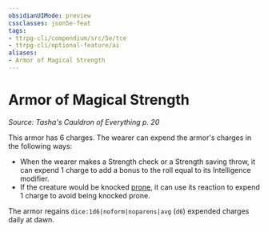 ```yaml
---
obsidianUIMode: preview
cssclasses: json5e-feat
tags:
- ttrpg-cli/compendium/src/5e/tce
- ttrpg-cli/optional-feature/ai
aliases:
- Armor of Magical Strength
---
```

# Armor of Magical Strength
*Source: Tasha's Cauldron of Everything p. 20*  

This armor has 6 charges. The wearer can expend the armor's charges in the following ways:

- When the wearer makes a Strength check or a Strength saving throw, it can expend 1 charge to add a bonus to the roll equal to its Intelligence modifier.  
- If the creature would be knocked [prone](Інструменти%20ДМ/CLI/rules/conditions.md#Prone), it can use its reaction to expend 1 charge to avoid being knocked prone.  

The armor regains `dice:1d6|noform|noparens|avg` (`d6`) expended charges daily at dawn.